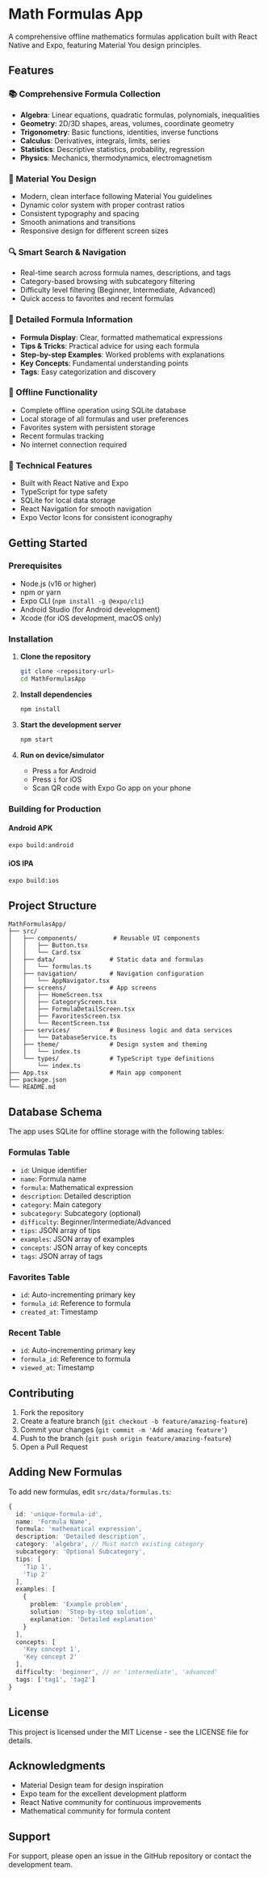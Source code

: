 # Math Formulas App

A comprehensive offline mathematics formulas application built with React Native and Expo, featuring Material You design principles.

## Features

### 📚 Comprehensive Formula Collection
- **Algebra**: Linear equations, quadratic formulas, polynomials, inequalities
- **Geometry**: 2D/3D shapes, areas, volumes, coordinate geometry
- **Trigonometry**: Basic functions, identities, inverse functions
- **Calculus**: Derivatives, integrals, limits, series
- **Statistics**: Descriptive statistics, probability, regression
- **Physics**: Mechanics, thermodynamics, electromagnetism

### 🎨 Material You Design
- Modern, clean interface following Material You guidelines
- Dynamic color system with proper contrast ratios
- Consistent typography and spacing
- Smooth animations and transitions
- Responsive design for different screen sizes

### 🔍 Smart Search & Navigation
- Real-time search across formula names, descriptions, and tags
- Category-based browsing with subcategory filtering
- Difficulty level filtering (Beginner, Intermediate, Advanced)
- Quick access to favorites and recent formulas

### 📖 Detailed Formula Information
- **Formula Display**: Clear, formatted mathematical expressions
- **Tips & Tricks**: Practical advice for using each formula
- **Step-by-step Examples**: Worked problems with explanations
- **Key Concepts**: Fundamental understanding points
- **Tags**: Easy categorization and discovery

### 💾 Offline Functionality
- Complete offline operation using SQLite database
- Local storage of all formulas and user preferences
- Favorites system with persistent storage
- Recent formulas tracking
- No internet connection required

### 🔧 Technical Features
- Built with React Native and Expo
- TypeScript for type safety
- SQLite for local data storage
- React Navigation for smooth navigation
- Expo Vector Icons for consistent iconography

## Getting Started

### Prerequisites
- Node.js (v16 or higher)
- npm or yarn
- Expo CLI (`npm install -g @expo/cli`)
- Android Studio (for Android development)
- Xcode (for iOS development, macOS only)

### Installation

1. **Clone the repository**
   ```bash
   git clone <repository-url>
   cd MathFormulasApp
   ```

2. **Install dependencies**
   ```bash
   npm install
   ```

3. **Start the development server**
   ```bash
   npm start
   ```

4. **Run on device/simulator**
   - Press `a` for Android
   - Press `i` for iOS
   - Scan QR code with Expo Go app on your phone

### Building for Production

#### Android APK
```bash
expo build:android
```

#### iOS IPA
```bash
expo build:ios
```

## Project Structure

```
MathFormulasApp/
├── src/
│   ├── components/          # Reusable UI components
│   │   ├── Button.tsx
│   │   └── Card.tsx
│   ├── data/               # Static data and formulas
│   │   └── formulas.ts
│   ├── navigation/         # Navigation configuration
│   │   └── AppNavigator.tsx
│   ├── screens/            # App screens
│   │   ├── HomeScreen.tsx
│   │   ├── CategoryScreen.tsx
│   │   ├── FormulaDetailScreen.tsx
│   │   ├── FavoritesScreen.tsx
│   │   └── RecentScreen.tsx
│   ├── services/           # Business logic and data services
│   │   └── DatabaseService.ts
│   ├── theme/              # Design system and theming
│   │   └── index.ts
│   └── types/              # TypeScript type definitions
│       └── index.ts
├── App.tsx                 # Main app component
├── package.json
└── README.md
```

## Database Schema

The app uses SQLite for offline storage with the following tables:

### Formulas Table
- `id`: Unique identifier
- `name`: Formula name
- `formula`: Mathematical expression
- `description`: Detailed description
- `category`: Main category
- `subcategory`: Subcategory (optional)
- `difficulty`: Beginner/Intermediate/Advanced
- `tips`: JSON array of tips
- `examples`: JSON array of examples
- `concepts`: JSON array of key concepts
- `tags`: JSON array of tags

### Favorites Table
- `id`: Auto-incrementing primary key
- `formula_id`: Reference to formula
- `created_at`: Timestamp

### Recent Table
- `id`: Auto-incrementing primary key
- `formula_id`: Reference to formula
- `viewed_at`: Timestamp

## Contributing

1. Fork the repository
2. Create a feature branch (`git checkout -b feature/amazing-feature`)
3. Commit your changes (`git commit -m 'Add amazing feature'`)
4. Push to the branch (`git push origin feature/amazing-feature`)
5. Open a Pull Request

## Adding New Formulas

To add new formulas, edit `src/data/formulas.ts`:

```typescript
{
  id: 'unique-formula-id',
  name: 'Formula Name',
  formula: 'mathematical expression',
  description: 'Detailed description',
  category: 'algebra', // Must match existing category
  subcategory: 'Optional Subcategory',
  tips: [
    'Tip 1',
    'Tip 2'
  ],
  examples: [
    {
      problem: 'Example problem',
      solution: 'Step-by-step solution',
      explanation: 'Detailed explanation'
    }
  ],
  concepts: [
    'Key concept 1',
    'Key concept 2'
  ],
  difficulty: 'beginner', // or 'intermediate', 'advanced'
  tags: ['tag1', 'tag2']
}
```

## License

This project is licensed under the MIT License - see the LICENSE file for details.

## Acknowledgments

- Material Design team for design inspiration
- Expo team for the excellent development platform
- React Native community for continuous improvements
- Mathematical community for formula content

## Support

For support, please open an issue in the GitHub repository or contact the development team.
